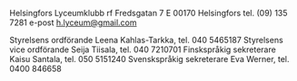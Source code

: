 
Helsingfors Lyceumklubb rf 
Fredsgatan 7 E 
00170 Helsingfors 
tel. (09) 135 7281 
e-post h.lyceum@gmail.com 

Styrelsens ordförande Leena Kahlas-Tarkka, tel. 040 5465187 
Styrelsens vice ordförande Seija Tiisala, tel. 040 7210701 
Finskspråkig sekreterare Kaisu Santala, tel. 050 5151240 
Svenskspråkig sekreterare Eva Werner, tel. 0400 846658 
